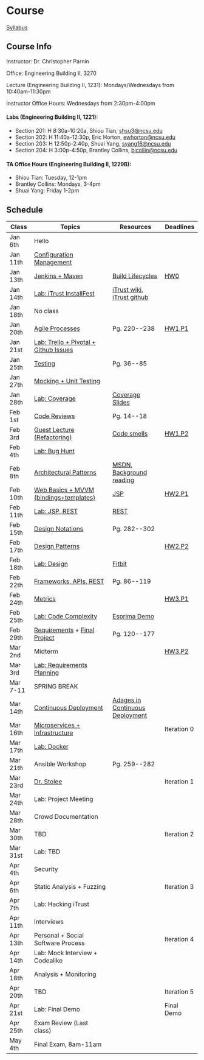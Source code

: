 # Course

[Syllabus](https://docs.google.com/document/d/1f6CLk1n6UHFu-HcXi54szjBKe59f0gRTzG0qidMyNPE/edit#)

## Course Info

Instructor: Dr. Christopher Parnin

Office: Engineering Building II, 3270

Lecture (Engineering Building II, 1231): Mondays/Wednesdays from 10:40am-11:30pm

Instructor Office Hours: Wednesdays from 2:30pm-4:00pm

#### Labs (Engineering Building II, 1221):

* Section 201: H 8:30a-10:20a, Shiou Tian, shsu3@ncsu.edu
* Section 202: H 11:40a-12:30p, Eric Horton, ewhorton@ncsu.edu
* Section 203: H 12:50p-2:40p, Shuai Yang, syang16@ncsu.edu
* Section 204: H 3:00p-4:50p, Brantley Collins, bjcollin@ncsu.edu

#### TA Office Hours (Engineering Building II, 1229B):

* Shiou Tian: Tuesday, 12-1pm
* Brantley Collins: Mondays, 3-4pm
* Shuai Yang: Friday 1-2pm

## Schedule

| Class    | Topics                           |  Resources |  Deadlines |
|----------|----------------------------------|------------| ---------- |
| Jan 6th  | Hello                            | &nbsp;     |  &nbsp;    | 
| Jan 11th | [Configuration Management](https://docs.google.com/presentation/d/1sVDyCBwFnb1C0xKTswzmhsNn-FKwCXl434uZkAunI6M/)         | &nbsp;     |  &nbsp;    |
| Jan 13th | [Jenkins + Maven](https://docs.google.com/presentation/d/1YhuMGqb2dhwZW7u-6KnmCBfVLInxkOJK6IJIpQwwrK8/)                  | [Build Lifecycles](https://maven.apache.org/guides/introduction/introduction-to-the-lifecycle.html)     |  [HW0](https://github.com/CSC-326/Course/blob/master/HW/HW0.md)       |
| Jan 14th | [Lab: iTrust InstallFest](https://github.com/CSC-326/Course/blob/master/Labs/Lab0.md)          | [iTrust wiki](http://agile.csc.ncsu.edu/iTrust/wiki/doku.php), [iTrust github](https://github.ncsu.edu/engr-csc326-staff/iTrust-v21)     |  &nbsp;    |
| Jan 18th | No class                         | &nbsp;     |  &nbsp;    |
| Jan 20th | [Agile Processes](https://docs.google.com/presentation/d/1lJVNr8wT4N_5MgHFTkFcJiHPM4stNlY-71F8O7kdj54/edit)                  |Pg. 220--238|  [HW1.P1](https://github.com/CSC-326/HW1.P1)    |
| Jan 21st | [Lab: Trello + Pivotal + Github Issues](https://github.com/CSC-326/Course/blob/master/Labs/Lab1.md)    | &nbsp;     |  &nbsp;    |
| Jan 25th | [Testing](https://docs.google.com/presentation/d/1EWfjObwBNx5ukoRWua_-qET4TtULHeqo4w9koCRlP_Y/edit#slide=id.g5ed33cf86_281)                          | Pg. 36--85 |  &nbsp;    |
| Jan 27th | [Mocking + Unit Testing](https://docs.google.com/presentation/d/1NIDCyIMmTYuY85jPuh1FwfmD3-xFN7AsmgjUy9FitxM/edit?usp=sharing)           | &nbsp;     |  &nbsp;    |
| Jan 28th | [Lab: Coverage](https://github.com/CSC-326/Course/blob/master/Labs/Lab2.md)                    |[Coverage Slides](https://docs.google.com/presentation/d/1wCRoa7g_aDY-nmq5ORnQoSbmpuAilHOobB-SXJISdh4/edit#slide=id.p)     |  &nbsp;    |
| Feb 1st  | [Code Reviews](https://docs.google.com/presentation/d/16i-DAylCTAbzY6_F2nOVByLRs8e5AftlCd-MkgKlhJ0/edit#slide=id.gff38ba208_0_26)                     | Pg. 14--18 |  &nbsp;    |
| Feb 3rd  | [Guest Lecture (Refactoring)](https://docs.google.com/presentation/d/1rg1SX2KH6sR7Dy6dqGtY6uktKkLQbA51PV-zM3pFmEs/edit?authkey=CNzI_OoJ)      | [Code smells](https://www.openlearning.com/courses/COMP461394/LectureNotes/Week2.0/badSmells.pdf?action=download)     |  [HW1.P2](https://github.com/CSC-326/HW1.P2)    |
| Feb 4th  | [Lab: Bug Hunt](https://github.com/CSC-326/Course/blob/master/Labs/Lab3.md)                 | &nbsp;     |  &nbsp;    |
| Feb 8th  | [Architectural Patterns](https://docs.google.com/presentation/d/1WH9018RljxnVzMy17G66i5DKXJgS6pMfluC2UG9lu08/edit#slide=id.gfffb248d7_0_0)           | [MSDN](https://msdn.microsoft.com/en-us/library/ee658117.aspx), [Background reading](http://www.cs.cmu.edu/afs/cs/project/able/ftp/intro_softarch/intro_softarch.pdf)     |  &nbsp;    |
| Feb 10th | [Web Basics + MVVM (bindings+templates)](https://docs.google.com/presentation/d/1lWXqzhgJ9oWaMnkXYMnpzQVGTOlbbBR0JkZsYx5eXk8/edit#slide=id.p)         |[JSP](https://www3.ntu.edu.sg/home/ehchua/programming/java/JSPByExample.html)     |  [HW2.P1](https://github.com/CSC-326/Course/blob/master/HW/HW2.md#selenium-tests-for-each-bug-40)    |
| Feb 11th | [Lab: JSP, REST](https://github.com/CSC-326/Course/blob/master/Labs/Lab4.md)                        | [REST](https://github.com/CSC-326/Course/raw/master/Slides/RESTAPI_Frameworks.pptx)     |  &nbsp;    |
| Feb 15th | [Design Notations](https://docs.google.com/presentation/d/1ynB4cTQAeqEfgzbHhPJC9NoehysI6rQE_K2U0wmTg2Q/edit#slide=id.i0)                 |Pg. 282--302|  &nbsp;    |
| Feb 17th | [Design Patterns](https://docs.google.com/presentation/d/10-45JPY4JzlWcb2Qojjmd8h7Yp8BwvtOqctrAgThpZg/edit#slide=id.i0)                  | &nbsp;     |  [HW2.P2](https://github.com/CSC-326/Course/blob/master/HW/HW2.md#selenium-tests-for-each-bug-40)    |
| Feb 18th | [Lab: Design](https://github.com/CSC-326/Course/blob/master/Labs/Lab5.md)                      | [Fitbit](https://dev.fitbit.com/docs/)     |  &nbsp;    |
| Feb 22th | [Frameworks, APIs, REST](https://github.com/CSC-326/Course/blob/master/Slides/RESTAPI_Frameworks.pptx?raw=true)           |Pg. 86--119 |  &nbsp;    |
| Feb 24th | [Metrics](https://docs.google.com/presentation/d/1kpgAuO0NXXaVjBSXkWq1z6c51vY5D86gBCWmfAobtt4/edit?usp=sharing)                          | &nbsp;     |  [HW3.P1](https://github.com/CSC-326/Course/blob/master/HW/HW3.md)    |
| Feb 25th | [Lab: Code Complexity](https://github.com/CSC-326/Complexity)             | [Esprima Demo](http://esprima.org/demo/parse.html?code=function%20functionName(%20node%20)%0A%7B%0A%09if(%20node.id%20)%0A%09%7B%0A%09%09return%20node.id.name%3B%0A%09%7D%0A%09return%20%22anon%20function%20%40%22%20%2B%20node.loc.start.line%3B%0A%7D)     |  &nbsp;    |
| Feb 29th | [Requirements](https://github.com/CSC-326/Course/blob/master/Slides/18_REUseCases.pptx?raw=true) + [Final Project](https://github.com/CSC-326/Course/blob/master/Project.md)     |Pg. 120--177|  &nbsp;    |
| Mar 2nd  | Midterm                          | &nbsp;     |  [HW3.P2](https://github.com/CSC-326/Course/blob/master/HW/HW3.md)    |
| Mar 3rd  | [Lab: Requirements Planning](https://github.com/CSC-326/Course/blob/master/Labs/Lab6.md)       | &nbsp;     |  &nbsp;    |
| Mar 7-11 | SPRING BREAK                     | &nbsp;     |  &nbsp;    |
| Mar 14th | [Continuous Deployment](https://docs.google.com/presentation/d/1-LyXc798R08AaPQI4yCVCCVZryP0kgQY5KqQgzAfmuc/edit#slide=id.p)            | [Adages in Continuous Deployment](https://github.com/CSC-326/Course/blob/master/Slides/Adages.pdf)     |  &nbsp;    |
| Mar 16th | [Microservices + Infrastructure](https://docs.google.com/presentation/d/1JcBtoGYqQpZ-32O3fMTT3IPeBddwk-s-pocLzD67KLk/edit?usp=sharing)   | &nbsp;     |Iteration 0 |
| Mar 17th | [Lab: Docker](https://github.com/CSC-326/Course/blob/master/Practicum/Docker.md)                      | &nbsp;     |  &nbsp;    |
| Mar 21th | Ansible Workshop                             |Pg. 259--282|  &nbsp;    |
| Mar 23rd | [Dr. Stolee](http://people.engr.ncsu.edu/ktstolee/)                    | &nbsp;     |Iteration 1 |
| Mar 24th | Lab: Project Meeting             | &nbsp;     |  &nbsp;    |
| Mar 28th | Crowd Documentation              | &nbsp;     |  &nbsp;    |
| Mar 30th | TBD                              | &nbsp;     |Iteration 2|
| Mar 31st | Lab: TBD                         | &nbsp;     |  &nbsp;    |
| Apr 4th  | Security                         | &nbsp;     |  &nbsp;    |
| Apr 6th  | Static Analysis + Fuzzing        | &nbsp;     |Iteration 3 |
| Apr 7th  | Lab: Hacking iTrust              | &nbsp;     |  &nbsp;    |
| Apr 11th | Interviews                       | &nbsp;     |  &nbsp;    |
| Apr 13th |Personal + Social Software Process| &nbsp;     |Iteration 4 |
| Apr 14th | Lab: Mock Interview + Codealike  | &nbsp;     |  &nbsp;    |
| Apr 18th | Analysis + Monitoring            | &nbsp;     |  &nbsp;    |
| Apr 20th | TBD                              | &nbsp;     |Iteration 5 |
| Apr 21st | Lab: Final Demo                  | &nbsp;     | Final Demo |
| Apr 25th | Exam Review (Last class)         | &nbsp;     |  &nbsp;    |
| May 4th  | Final Exam, 8am-11am             | &nbsp;     |  &nbsp;    |
